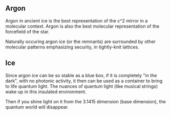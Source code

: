 ## Argon

Argon in ancient ice is the best representation of the c^2 mirror in a molecular context. Argon is also the best molecular representation of the forcefield of the star.

Naturally occuring argon ice (or the remnants) are surrounded by other molecular patterns emphasizing security, in tightly-knit lattices.

## Ice

Since argon ice can be so stable as a blue box, if it is completely "in the dark", with no photonic activity, it then can be used as a container to bring to life quantum light. The nuances of quantum light (like musical strings) wake up in this insulated environment.

Then if you shine light on it from the 3.1415 dimension (base dimension), the quantum world will disappear.